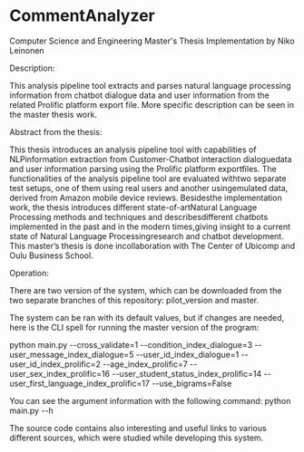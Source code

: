 # CommentAnalyzer
Computer Science and Engineering Master's Thesis Implementation by Niko Leinonen

Description:

This analysis pipeline tool extracts and parses natural language processing information from chatbot dialogue data and user information from the related Prolific platform export file. More specific description can be seen in the master thesis work.

Abstract from the thesis:

This thesis introduces an analysis pipeline tool with capabilities of NLPinformation extraction from Customer-Chatbot interaction dialoguedata and user information parsing using the Prolific platform exportfiles. The functionalities of the analysis pipeline tool are evaluated withtwo separate test setups, one of them using real users and another usingemulated data, derived from Amazon mobile device reviews. Besidesthe implementation work, the thesis introduces different state-of-artNatural Language Processing methods and techniques and describesdifferent chatbots implemented in the past and in the modern times,giving insight to a current state of Natural Language Processingresearch and chatbot development.  This master’s thesis is done incollaboration with The Center of Ubicomp and Oulu Business School.

Operation:

There are two version of the system, which can be downloaded from the two separate branches of this repository: pilot_version and master.

The system can be ran with its default values, but if changes are needed, here is the CLI spell for running the master version of the program:

python main.py --cross_validate=1 --condition_index_dialogue=3 --user_message_index_dialogue=5 --user_id_index_dialogue=1 --user_id_index_prolific=2 --age_index_prolific=7 --user_sex_index_prolific=16 --user_student_status_index_prolific=14 --user_first_language_index_prolific=17 --use_bigrams=False

You can see the argument information with the following command: python main.py --h

The source code contains also interesting and useful links to various different sources, which were studied while developing this system.
